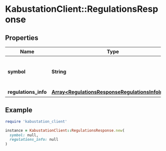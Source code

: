 # KabustationClient::RegulationsResponse

## Properties

| Name | Type | Description | Notes |
| ---- | ---- | ----------- | ----- |
| **symbol** | **String** | 銘柄コード&lt;br&gt; ※対象商品は、株式のみ | [optional] |
| **regulations_info** | [**Array&lt;RegulationsResponseRegulationsInfoInner&gt;**](RegulationsResponseRegulationsInfoInner.md) | 規制情報 | [optional] |

## Example

```ruby
require 'kabustation_client'

instance = KabustationClient::RegulationsResponse.new(
  symbol: null,
  regulations_info: null
)
```

